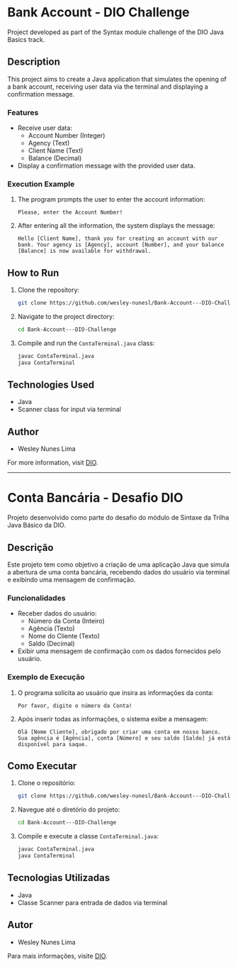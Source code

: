 # Bank Account - DIO Challenge

Project developed as part of the Syntax module challenge of the DIO Java Basics track.

## Description

This project aims to create a Java application that simulates the opening of a bank account, receiving user data via the terminal and displaying a confirmation message.

### Features

- Receive user data:
    - Account Number (Integer)
    - Agency (Text)
    - Client Name (Text)
    - Balance (Decimal)
- Display a confirmation message with the provided user data.

### Execution Example

1. The program prompts the user to enter the account information:
    ```
    Please, enter the Account Number!
    ```

2. After entering all the information, the system displays the message:
    ```
    Hello [Client Name], thank you for creating an account with our bank. Your agency is [Agency], account [Number], and your balance [Balance] is now available for withdrawal.
    ```

## How to Run

1. Clone the repository:
    ```sh
    git clone https://github.com/wesley-nunesl/Bank-Account---DIO-Challenge.git
    ```

2. Navigate to the project directory:
    ```sh
    cd Bank-Account---DIO-Challenge
    ```

3. Compile and run the `ContaTerminal.java` class:
    ```sh
    javac ContaTerminal.java
    java ContaTerminal
    ```

## Technologies Used

- Java
- Scanner class for input via terminal

## Author

- Wesley Nunes Lima

For more information, visit [DIO](https://www.dio.me).

---------------------------------------

# Conta Bancária - Desafio DIO

Projeto desenvolvido como parte do desafio do módulo de Sintaxe da Trilha Java Básico da DIO.

## Descrição

Este projeto tem como objetivo a criação de uma aplicação Java que simula a abertura de uma conta bancária, recebendo dados do usuário via terminal e exibindo uma mensagem de confirmação.

### Funcionalidades

- Receber dados do usuário:
    - Número da Conta (Inteiro)
    - Agência (Texto)
    - Nome do Cliente (Texto)
    - Saldo (Decimal)
- Exibir uma mensagem de confirmação com os dados fornecidos pelo usuário.

### Exemplo de Execução

1. O programa solicita ao usuário que insira as informações da conta:
    ```
    Por favor, digite o número da Conta!
    ```

2. Após inserir todas as informações, o sistema exibe a mensagem:
    ```
    Olá [Nome Cliente], obrigado por criar uma conta em nosso banco. Sua agência é [Agência], conta [Número] e seu saldo [Saldo] já está disponível para saque.
    ```

## Como Executar

1. Clone o repositório:
    ```sh
    git clone https://github.com/wesley-nunesl/Bank-Account---DIO-Challenge.git
    ```

2. Navegue até o diretório do projeto:
    ```sh
    cd Bank-Account---DIO-Challenge
    ```

3. Compile e execute a classe `ContaTerminal.java`:
    ```sh
    javac ContaTerminal.java
    java ContaTerminal
    ```

## Tecnologias Utilizadas

- Java
- Classe Scanner para entrada de dados via terminal

## Autor

- Wesley Nunes Lima

Para mais informações, visite [DIO](https://www.dio.me).

